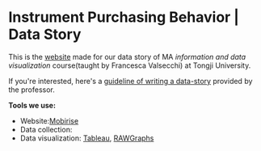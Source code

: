 # Instrument Purchasing Behavior | Data Story

This is the [website](https://melodyorz.github.io/Datavis_Website) made for our data story of MA *information and data visualization* course(taught by Francesca Valsecchi) at Tongji University.


If you're interested, here's a [guideline of writing a data-story](https://docs.google.com/document/d/1I5RAoWzg-05Ay_fkJTiMUPvH8D1TlBu9Z9mrRMUUSCg/edit?pli=1) provided by the professor.


**Tools we use:**
* Website:[Mobirise](https://mobirise.com/)
* Data collection:
* Data visualization: [Tableau](https://www.tableau.com/), [RAWGraphs](https://rawgraphs.io/)
